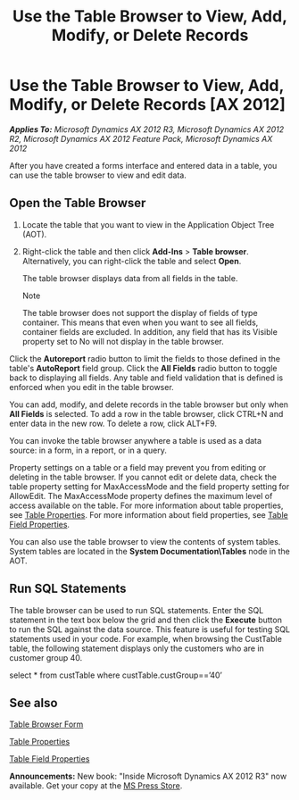 ﻿---
title: Use the Table Browser to View, Add, Modify, or Delete Records
TOCTitle: Use the Table Browser to View, Add, Modify, or Delete Records
ms:assetid: 89402b55-02ea-40bc-ad0e-0774b1655426
ms:mtpsurl: https://msdn.microsoft.com/en-us/library/Bb314838(v=AX.60)
ms:contentKeyID: 35246304
ms.date: 05/18/2015
mtps_version: v=AX.60
---

# Use the Table Browser to View, Add, Modify, or Delete Records [AX 2012]


_**Applies To:** Microsoft Dynamics AX 2012 R3, Microsoft Dynamics AX 2012 R2, Microsoft Dynamics AX 2012 Feature Pack, Microsoft Dynamics AX 2012_

After you have created a forms interface and entered data in a table, you can use the table browser to view and edit data.

## Open the Table Browser

1.  Locate the table that you want to view in the Application Object Tree (AOT).

2.  Right-click the table and then click **Add-Ins** \> **Table browser**. Alternatively, you can right-click the table and select **Open**.
    
    The table browser displays data from all fields in the table.
    

    > [!NOTE]
    > <P>The table browser does not support the display of fields of type container. This means that even when you want to see all fields, container fields are excluded. In addition, any field that has its Visible property set to No will not display in the table browser.</P>



Click the **Autoreport** radio button to limit the fields to those defined in the table's **AutoReport** field group. Click the **All Fields** radio button to toggle back to displaying all fields. Any table and field validation that is defined is enforced when you edit in the table browser.

You can add, modify, and delete records in the table browser but only when **All Fields** is selected. To add a row in the table browser, click CTRL+N and enter data in the new row. To delete a row, click ALT+F9.

You can invoke the table browser anywhere a table is used as a data source: in a form, in a report, or in a query.

Property settings on a table or a field may prevent you from editing or deleting in the table browser. If you cannot edit or delete data, check the table property setting for MaxAccessMode and the field property setting for AllowEdit. The MaxAccessMode property defines the maximum level of access available on the table. For more information about table properties, see [Table Properties](https://msdn.microsoft.com/en-us/library/aa871620\(v=ax.60\)). For more information about field properties, see [Table Field Properties](https://msdn.microsoft.com/en-us/library/aa577032\(v=ax.60\)).

You can also use the table browser to view the contents of system tables. System tables are located in the **System Documentation\\Tables** node in the AOT.

## Run SQL Statements

The table browser can be used to run SQL statements. Enter the SQL statement in the text box below the grid and then click the **Execute** button to run the SQL against the data source. This feature is useful for testing SQL statements used in your code. For example, when browsing the CustTable table, the following statement displays only the customers who are in customer group 40.

select \* from custTable where custTable.custGroup==’40’

## See also

[Table Browser Form](https://msdn.microsoft.com/en-us/library/aa584230\(v=ax.60\))

[Table Properties](https://msdn.microsoft.com/en-us/library/aa871620\(v=ax.60\))

[Table Field Properties](https://msdn.microsoft.com/en-us/library/aa577032\(v=ax.60\))

  
**Announcements:** New book: "Inside Microsoft Dynamics AX 2012 R3" now available. Get your copy at the [MS Press Store](https://www.microsoftpressstore.com/store/inside-microsoft-dynamics-ax-2012-r3-9780735685109).

